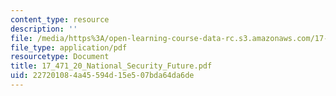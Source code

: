 ```yaml
---
content_type: resource
description: ''
file: /media/https%3A/open-learning-course-data-rc.s3.amazonaws.com/17-471-american-national-security-policy-fall-2002/227201084a45594d15e507bda64da6de_17_471_20_National_Security_Future.pdf
file_type: application/pdf
resourcetype: Document
title: 17_471_20_National_Security_Future.pdf
uid: 22720108-4a45-594d-15e5-07bda64da6de
---
```


